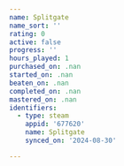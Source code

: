 ```yaml
---
name: Splitgate
name_sort: ''
rating: 0
active: false
progress: ''
hours_played: 1
purchased_on: .nan
started_on: .nan
beaten_on: .nan
completed_on: .nan
mastered_on: .nan
identifiers:
  - type: steam
    appid: '677620'
    name: Splitgate
    synced_on: '2024-08-30'

---
```

